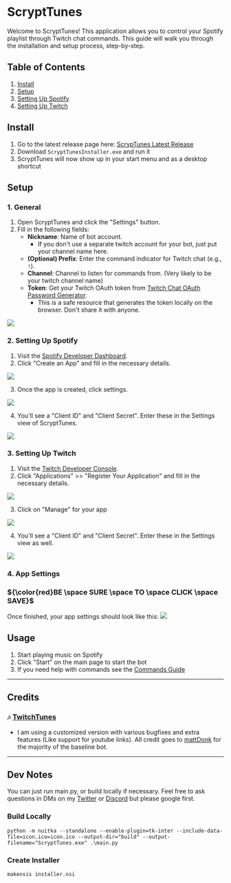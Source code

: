 # ScryptTunes

Welcome to ScryptTunes! This application allows you to control your Spotify playlist through Twitch chat commands. This guide will walk you through the installation and setup process, step-by-step.

## Table of Contents
1. [Install](#install)
2. [Setup](#setup)
3. [Setting Up Spotify](#setting-up-spotify)
4. [Setting Up Twitch](#setting-up-twitch)

 ## Install
1. Go to the latest release page here: [ScrypTunes Latest Release](https://github.com/StuxVT/ScryptTunes/releases/latest)
2. Download `ScryptTunesInstaller.exe` and run it
3. ScryptTunes will now show up in your start menu and as a desktop shortcut

## Setup
### 1. General
1. Open ScryptTunes and click the "Settings" button.
2. Fill in the following fields:
    - **Nickname**: Name of bot account.
      - If you don't use a separate twitch account for your bot, just put your channel name here.
    - **(Optional) Prefix**: Enter the command indicator for Twitch chat (e.g., `!`). 
    - **Channel**: Channel to listen for commands from. (Very likely to be your twitch channel name)
    - **Token**: Get your Twitch OAuth token from [Twitch Chat OAuth Password Generator](https://twitchapps.com/tmi/).
      - This is a safe resource that generates the token locally on the browser. Don't share it with anyone.

![](https://cdn.discordapp.com/attachments/933618197213622272/1165117190459101184/image.png?ex=6545aef1&is=653339f1&hm=41cb6634efb36fe66acddfd7e79152523c3755d9759e2cfc735f4b67f3a382fa&)

### 2. Setting Up Spotify
1. Visit the [Spotify Developer Dashboard](https://developer.spotify.com/dashboard/applications).
2. Click "Create an App" and fill in the necessary details.

![](https://media.discordapp.net/attachments/1057578958029328426/1175910820920709120/image.png?ex=656cf34b&is=655a7e4b&hm=fe42ffadc477e71d8c4ea63c787193ea086c026dbffc530efd960c0ac38e0039&=&width=747&height=672)

3. Once the app is created, click settings.

![](https://cdn.discordapp.com/attachments/1057578958029328426/1175914946756870254/image.png?ex=656cf722&is=655a8222&hm=64cc0b93351770261aa4b3a50bd98aea40fd77797dee3b20a81c7b9bdb0313b7&)

4. You'll see a "Client ID" and "Client Secret". Enter these in the Settings view of ScryptTunes.

![](https://media.discordapp.net/attachments/1057578958029328426/1175915900482895892/image.png?ex=656cf806&is=655a8306&hm=998e7415032993d39538ed423672044b168ab7ef3a2c6673846efeb7c0f87af4&=&width=747&height=232)


### 3. Setting Up Twitch
1. Visit the [Twitch Developer Console](https://dev.twitch.tv/console).
2. Click "Applications" >> "Register Your Application" and fill in the necessary details.

![](https://cdn.discordapp.com/attachments/1057578958029328426/1175918725602480238/image.png?ex=656cfaa7&is=655a85a7&hm=24698461db8b1340263c9bb5180301c67fdd0cc97f0071fd437ebbf1879747dd&)

3. Click on "Manage" for your app

![](https://cdn.discordapp.com/attachments/964264233103675413/1175922079326032012/image.png?ex=656cfdc7&is=655a88c7&hm=7fe6e2739bf653826ca68ffa28d9a351e4f2be55a1939ee5f8feae03ee207dbb&)

4. You'll see a "Client ID" and "Client Secret". Enter these in the Settings view as well.

![](https://cdn.discordapp.com/attachments/1057578958029328426/1175919816893280277/image.png?ex=656cfbab&is=655a86ab&hm=c71cf74a9dd9b98bfa2a9d90e2c9cc02110c63bdea0c611ae2817ea7a6a08a49&)

### 4. App Settings
### ${\color{red}BE \space SURE \space TO \space CLICK \space SAVE}$
Once finished, your app settings should look like this:
![](https://cdn.discordapp.com/attachments/1057578958029328426/1175921010713833482/image.png?ex=656cfcc8&is=655a87c8&hm=1dabaad81cd9b3592e815a3eb7a558c3394195b0b146c8fe840a3da45c3bea80&)

## Usage
1. Start playing music on Spotify
2. Click "Start" on the main page to start the bot
3. If you need help with commands see the [Commands Guide](https://github.com/StuxVT/ScryptTunes/wiki/Commands#scrypttunes-commands-guide)

---

## Credits
### `🎶` [TwitchTunes](https://github.com/mmattDonk/TwitchTunes)
- I am using a customized version with various bugfixes and extra features (Like support for youtube links). 
   All credit goes to [mattDonk](https://github.com/mmattDonk) for the majority of the baseline bot.

---
## Dev Notes
You can just run main.py, or build locally if necessary. Feel free to ask questions in DMs on my
[Twitter](https://twitter.com/stuxvt) or [Discord](http://discord.stux.ai) but please google first.
### Build Locally
`python -m nuitka --standalone --enable-plugin=tk-inter --include-data-file=icon.ico=icon.ico --output-dir="build" --output-filename="ScryptTunes.exe" .\main.py`
### Create Installer
`makensis installer.nsi`
